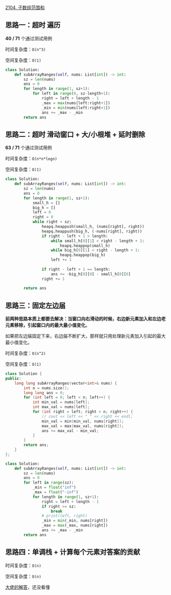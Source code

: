 [2104. 子数组范围和](https://leetcode-cn.com/problems/sum-of-subarray-ranges/)

## 思路一：超时 遍历

**40 / 71** 个通过测试用例

时间复杂度：`O(n^3)`

空间复杂度：`O(1)` 

```python
class Solution:
    def subArrayRanges(self, nums: List[int]) -> int:
        sz = len(nums)
        ans = 0
        for length in range(1, sz+1):
            for left in range(0, sz-length+1):
                right = left + length - 1
                _max = max(nums[left:right+1])
                _min = min(nums[left:right+1])
                ans += _max - _min
        return ans
```

## 思路二：超时 滑动窗口 + 大/小根堆 + 延时删除

**63 / 71** 个通过测试用例

时间复杂度：`O(n*n*logn)`

空间复杂度：`O(1)`

```python
class Solution:
    def subArrayRanges(self, nums: List[int]) -> int:
        sz = len(nums)
        ans = 0
        for length in range(1, sz+1):
            small_h = []
            big_h = []
            left = 0
            right = 0
            while right < sz:
                heapq.heappush(small_h, (nums[right], right))
                heapq.heappush(big_h, (-nums[right], right))
                if right - left + 1 > length:
                    while small_h[0][1] < right - length + 1:
                        heapq.heappop(small_h)
                    while big_h[0][1] < right - length + 1:
                        heapq.heappop(big_h)
                    left += 1
                    
                if right - left + 1 == length:
                    ans += -big_h[0][0] - small_h[0][0]
                right += 1
                
        return ans
```

## 思路三：固定左边届

**前两种思路本质上都要去解决：当窗口向右滑动的时候，右边新元素加入和左边老元素移除，引起窗口内的最大最小值变化**。

如果把左边届固定下来，右边届不断扩大，那样就只用处理新元素加入引起的最大最小值变化。

时间复杂度：`O(n^2)`

空间复杂度：`O(1)`

```c++
class Solution {
public:
    long long subArrayRanges(vector<int>& nums) {
        int n = nums.size();
        long long ans = 0;
        for (int left = 0; left < n; left++) {
            int min_val = nums[left];
            int max_val = nums[left];
            for (int right = left; right < n; right++) {
                // cout << left << " " << right << endl;
                min_val = min(min_val, nums[right]);
                max_val = max(max_val, nums[right]);
                ans += max_val - min_val;
            }
        }
        return ans;
    }
};
```

```python
class Solution:
    def subArrayRanges(self, nums: List[int]) -> int:
        sz = len(nums)
        ans = 0
        for left in range(sz):
            _min = float("inf")
            _max = float("-inf")
            for length in range(1, sz+1):
                right = left + length - 1
                if right >= sz:
                    break
                # print(left, right)
                _min = min(_min, nums[right])
                _max = max(_max, nums[right])
                ans += _max - _min
        return ans
```

## 思路四：单调栈 + 计算每个元素对答案的贡献

时间复杂度：`O(n)`

空间复杂度：`O(n)`

[大佬的解答](https://leetcode-cn.com/problems/sum-of-subarray-ranges/solution/cong-on2-dao-ondan-diao-zhan-ji-suan-mei-o1op/)，还没看懂